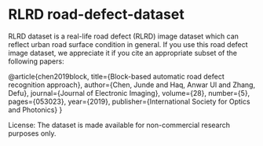 # RLRD road-defect-dataset


RLRD dataset is a real-life road defect (RLRD) image dataset which can reflect urban road surface condition in general.
If you use this road defect image dataset, we appreciate it if you cite an appropriate subset of the following papers:

@article{chen2019block,
  title={Block-based automatic road defect recognition approach},
  author={Chen, Junde and Haq, Anwar Ul and Zhang, Defu},
  journal={Journal of Electronic Imaging},
  volume={28},
  number={5},
  pages={053023},
  year={2019},
  publisher={International Society for Optics and Photonics}
}

License:
The dataset is made available for non-commercial research purposes only.
